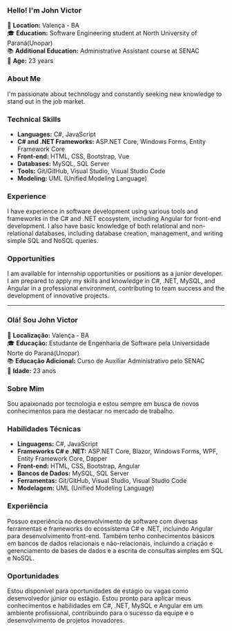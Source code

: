 ### Hello! I'm John Victor

📍 **Location:** Valença - BA  
🎓 **Education:** Software Engineering student at North University of Paraná(Unopar)  
📚 **Additional Education:** Administrative Assistant course at SENAC  
💼 **Age:** 23 years  



### About Me

I'm passionate about technology and constantly seeking new knowledge to stand out in the job market.



### Technical Skills

- **Languages:** C#, JavaScript
- **C# and .NET Frameworks:** ASP.NET Core, Windows Forms, Entity Framework Core
- **Front-end:** HTML, CSS, Bootstrap, Vue
- **Databases:** MySQL, SQL Server
- **Tools:** Git/GitHub, Visual Studio, Visual Studio Code
- **Modeling:** UML (Unified Modeling Language)



### Experience

I have experience in software development using various tools and frameworks in the C# and .NET ecosystem, including Angular for front-end development. I also have basic knowledge of both relational and non-relational databases, including database creation, management, and writing simple SQL and NoSQL queries.



### Opportunities

I am available for internship opportunities or positions as a junior developer. I am prepared to apply my skills and knowledge in C#, .NET, MySQL, and Angular in a professional environment, contributing to team success and the development of innovative projects.

---

### Olá! Sou John Victor

📍 **Localização:** Valença - BA  
🎓 **Educação:** Estudante de Engenharia de Software pela Universidade Norte do Paraná(Unopar)  
📚 **Educação Adicional:** Curso de Auxiliar Administrativo pelo SENAC  
💼 **Idade:** 23 anos  



### Sobre Mim

Sou apaixonado por tecnologia e estou sempre em busca de novos conhecimentos para me destacar no mercado de trabalho.



### Habilidades Técnicas

- **Linguagens:** C#, JavaScript
- **Frameworks C# e .NET:** ASP.NET Core, Blazor, Windows Forms, WPF, Entity Framework Core, Dapper
- **Front-end:** HTML, CSS, Bootstrap, Angular
- **Bancos de Dados:** MySQL, SQL Server
- **Ferramentas:** Git/GitHub, Visual Studio, Visual Studio Code
- **Modelagem:** UML (Unified Modeling Language)



### Experiência

Possuo experiência no desenvolvimento de software com diversas ferramentas e frameworks do ecossistema C# e .NET, incluindo Angular para desenvolvimento front-end. Também tenho conhecimentos básicos em bancos de dados relacionais e não-relacionais, incluindo a criação e gerenciamento de bases de dados e a escrita de consultas simples em SQL e NoSQL.



### Oportunidades

Estou disponível para oportunidades de estágio ou vagas como desenvolvedor júnior ou estágio. Estou pronto para aplicar meus conhecimentos e habilidades em C#, .NET, MySQL e Angular em um ambiente profissional, contribuindo para o sucesso da equipe e o desenvolvimento de projetos inovadores.




